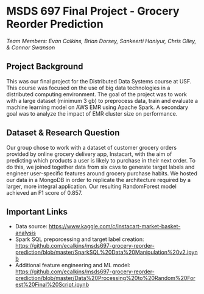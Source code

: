 # MSDS 697 Final Project - Grocery Reorder Prediction

*Team Members: Evan Calkins, Brian Dorsey, Sankeerti Haniyur, Chris Olley, & Connor Swanson*

## Project Background

This was our final project for the Distributed Data Systems course at USF. This course was focused on the use of big data technologies in a distributed computing environment. The goal of the project was to work with a large dataset (minimum 3 gb) to preprocess data, train and evaluate a machine learning model on AWS EMR using Apache Spark. A secondary goal was to analyze the impact of EMR cluster size on performance.

## Dataset & Research Question

Our group chose to work with a dataset of customer grocery orders provided by online grocery delivery app, Instacart, with the aim of predicting which products a user is likely to purchase in their next order. To do this, we joined together data from six csvs to generate target labels and engineer user-specific features around grocery purchase habits. We hosted our data in a MongoDB in order to replicate the architecture required by a larger, more integral application. Our resulting RandomForest model achieved an F1 score of 0.857.

## Important Links

- Data source: https://www.kaggle.com/c/instacart-market-basket-analysis
- Spark SQL preporcessing and target label creation: https://github.com/ecalkins/msds697-grocery-reorder-prediction/blob/master/SparkSQL%20Data%20Manipulation%20v2.ipynb
- Additional feature engineering and ML model: https://github.com/ecalkins/msds697-grocery-reorder-prediction/blob/master/Data%20Processing%20to%20Random%20Forest%20Final%20Script.ipynb
